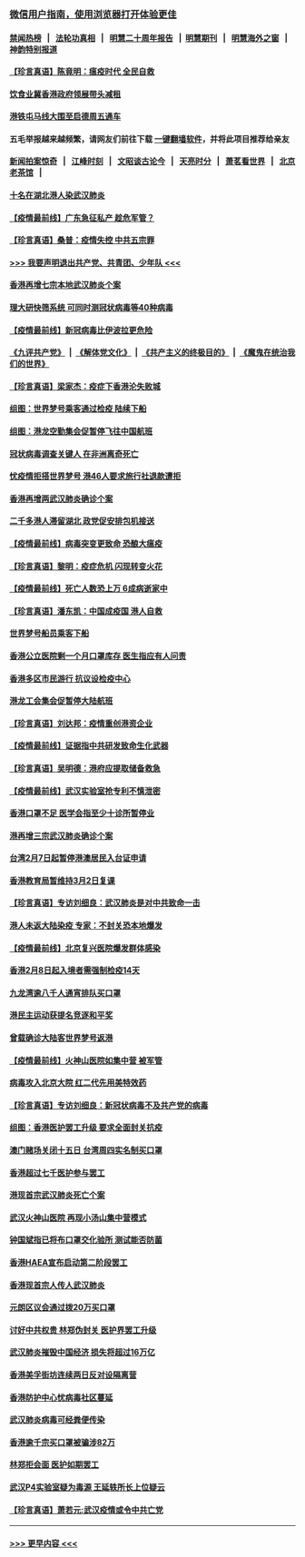 ### [微信用户指南，使用浏览器打开体验更佳](https://github.com/gfw-breaker/banned-news1/blob/master/indexes/wechat-guide.md?t=0)
#### [禁闻热榜](热点新闻.md?t=0)  &nbsp;&nbsp;|&nbsp;&nbsp; [法轮功真相](https://github.com/gfw-breaker/truth/blob/master/README.md?t=0) &nbsp;&nbsp;|&nbsp;&nbsp; [明慧二十周年报告](https://github.com/gfw-breaker/mh-reports/blob/master/README.md?t=0) &nbsp;&nbsp;|&nbsp;&nbsp;[明慧期刊](https://github.com/gfw-breaker/mh-qikan) &nbsp;&nbsp;|&nbsp;&nbsp; [明慧海外之窗](https://github.com/gfw-breaker/mh-news/blob/master/README.md?t=0) &nbsp;&nbsp;|&nbsp;&nbsp; [神韵特别报道](https://github.com/gfw-breaker/mh-news/blob/master/shenyun.md?t=0)
#### [【珍言真语】陈竟明：瘟疫时代 全民自救](../pages/nsc415/n11866765.md?t=02140255) 
#### [饮食业冀香港政府领展带头减租](../pages/nsc415/n11864876.md?t=02140255) 
#### [港铁屯马线大围至启德周五通车](../pages/nsc415/n11864842.md?t=02140255) 
#### 五毛举报越来越频繁，请网友们前往下载 [一键翻墙软件](https://github.com/gfw-breaker/ssr-accounts)，并将此项目推荐给亲友
#### [新闻拍案惊奇](https://github.com/gfw-breaker/banned-news1/blob/master/pages/link4.md) &nbsp;&nbsp;|&nbsp;&nbsp; [江峰时刻](https://github.com/gfw-breaker/banned-news1/blob/master/pages/link4.md) &nbsp;&nbsp;|&nbsp;&nbsp; [文昭谈古论今](https://github.com/gfw-breaker/banned-news1/blob/master/pages/link4.md) &nbsp;&nbsp;|&nbsp;&nbsp; [天亮时分](https://github.com/gfw-breaker/banned-news1/blob/master/pages/link4.md) &nbsp;&nbsp;|&nbsp;&nbsp; [萧茗看世界](https://github.com/gfw-breaker/banned-news1/blob/master/pages/link4.md) &nbsp;&nbsp;|&nbsp;&nbsp; [北京老茶馆](https://github.com/gfw-breaker/banned-news1/blob/master/pages/link4.md) &nbsp;&nbsp;|&nbsp;&nbsp; 
#### [十名在湖北港人染武汉肺炎](../pages/nsc415/n11864807.md?t=02140255) 
#### [【疫情最前线】广东急征私产 趁危军管？](../pages/nsc415/n11864205.md?t=02140255) 
#### [【珍言真语】桑普：疫情失控 中共五宗罪](../pages/nsc415/n11864157.md?t=02140255) 
#### [>>> 我要声明退出共产党、共青团、少年队 <<<](https://github.com/begood0513/goodnews/blob/master/quit/letter.md) 
#### [香港再增七宗本地武汉肺炎个案](../pages/nsc415/n11862405.md?t=02140255) 
#### [理大研快筛系统 可同时测冠状病毒等40种病毒](../pages/nsc415/n11862376.md?t=02140255) 
#### [【疫情最前线】新冠病毒比伊波拉更危险](../pages/nsc415/n11862199.md?t=02140255) 
#### [《九评共产党》](https://github.com/begood0513/9ping.md/blob/master/README.md) &nbsp;|&nbsp; [《解体党文化》](../../../../jtdwh.md/blob/master/README.md)  &nbsp;|&nbsp; [《共产主义的终极目的》](../../../../gczydzjmd.md/blob/master/README.md) &nbsp;|&nbsp; [《魔鬼在统治我们的世界》](../../../../mgztzwmdsj.md/blob/master/README.md) 
#### [【珍言真语】梁家杰：疫症下香港沦失败城](../pages/nsc415/n11861588.md?t=02140255) 
#### [组图：世界梦号乘客通过检疫 陆续下船](../pages/nsc415/n11858302.md?t=02140255) 
#### [组图：港龙空勤集会促暂停飞往中国航班](../pages/nsc415/n11858190.md?t=02140255) 
#### [冠状病毒调查关键人 在非洲离奇死亡](../pages/nsc415/n11859798.md?t=02140255) 
#### [忧疫情拒搭世界梦号 港46人要求旅行社退款遭拒](../pages/nsc415/n11859849.md?t=02140255) 
#### [香港再增两武汉肺炎确诊个案](../pages/nsc415/n11859833.md?t=02140255) 
#### [二千多港人滞留湖北 政党促安排包机接送](../pages/nsc415/n11859831.md?t=02140255) 
#### [【疫情最前线】病毒突变更致命 恐酿大瘟疫](../pages/nsc415/n11859604.md?t=02140255) 
#### [【珍言真语】黎明：疫症危机 闪现转变火花](../pages/nsc415/n11859199.md?t=02140255) 
#### [【疫情最前线】死亡人数恐上万 6成病逝家中](../pages/nsc415/n11856687.md?t=02140255) 
#### [【珍言真语】潘东凯：中国成疫国 港人自救](../pages/nsc415/n11856962.md?t=02140255) 
#### [世界梦号船员乘客下船](../pages/nsc415/n11856883.md?t=02140255) 
#### [香港公立医院剩一个月口罩库存 医生指应有人问责](../pages/nsc415/n11856875.md?t=02140255) 
#### [香港多区市民游行 抗议设检疫中心](../pages/nsc415/n11856866.md?t=02140255) 
#### [港龙工会集会促暂停大陆航班](../pages/nsc415/n11856840.md?t=02140255) 
#### [【珍言真语】刘达邦：疫情重创港资企业](../pages/nsc415/n11854274.md?t=02140255) 
#### [【疫情最前线】证据指中共研发致命生化武器](../pages/nsc415/n11853087.md?t=02140255) 
#### [【珍言真语】吴明德：港府应提取储备救急](../pages/nsc415/n11852734.md?t=02140255) 
#### [【疫情最前线】武汉实验室抢专利不慎泄密](../pages/nsc415/n11850310.md?t=02140255) 
#### [香港口罩不足 医学会指至少十诊所暂停业](../pages/nsc415/n11850301.md?t=02140255) 
#### [港再增三宗武汉肺炎确诊个案](../pages/nsc415/n11850328.md?t=02140255) 
#### [台湾2月7日起暂停港澳居民入台证申请](../pages/nsc415/n11850304.md?t=02140255) 
#### [香港教育局暂维持3月2日复课](../pages/nsc415/n11850260.md?t=02140255) 
#### [【珍言真语】专访刘细良：武汉肺炎是对中共致命一击](../pages/nsc415/n11849934.md?t=02140255) 
#### [港人未返大陆染疫 专家：不封关恐本地爆发](../pages/nsc415/n11848021.md?t=02140255) 
#### [【疫情最前线】北京复兴医院爆发群体感染](../pages/nsc415/n11847626.md?t=02140255) 
#### [香港2月8日起入境者需强制检疫14天](../pages/nsc415/n11847658.md?t=02140255) 
#### [九龙湾逾八千人通宵排队买口罩](../pages/nsc415/n11847647.md?t=02140255) 
#### [港民主运动获提名竞逐和平奖](../pages/nsc415/n11847633.md?t=02140255) 
#### [曾载确诊大陆客世界梦号返港](../pages/nsc415/n11847608.md?t=02140255) 
#### [【疫情最前线】火神山医院如集中营 被军管](../pages/nsc415/n11847524.md?t=02140255) 
#### [病毒攻入北京大院 红二代先用美特效药](../pages/nsc415/n11847427.md?t=02140255) 
#### [【珍言真语】专访刘细良：新冠状病毒不及共产党的病毒](../pages/nsc415/n11847164.md?t=02140255) 
#### [组图：香港医护罢工升级 要求全面封关抗疫](../pages/nsc415/n11844107.md?t=02140255) 
#### [澳门赌场关闭十五日 台湾周四实名制买口罩](../pages/nsc415/n11845083.md?t=02140255) 
#### [香港超过七千医护参与罢工](../pages/nsc415/n11845051.md?t=02140255) 
#### [港现首宗武汉肺炎死亡个案](../pages/nsc415/n11844998.md?t=02140255) 
#### [武汉火神山医院 再现小汤山集中营模式](../pages/nsc415/n11844763.md?t=02140255) 
#### [钟国斌指已将布口罩交化验所 测试能否防菌](../pages/nsc415/n11842783.md?t=02140255) 
#### [香港HAEA宣布启动第二阶段罢工](../pages/nsc415/n11842723.md?t=02140255) 
#### [香港现首宗人传人武汉肺炎](../pages/nsc415/n11842766.md?t=02140255) 
#### [元朗区议会通过拨20万买口罩](../pages/nsc415/n11842754.md?t=02140255) 
#### [讨好中共权贵 林郑伪封关 医护界罢工升级](../pages/nsc415/n11842359.md?t=02140255) 
#### [武汉肺炎摧毁中国经济 损失将超过16万亿](../pages/nsc415/n11839723.md?t=02140255) 
#### [香港美孚街坊连续两日反对设隔离营](../pages/nsc415/n11839962.md?t=02140255) 
#### [香港防护中心忧病毒社区蔓延](../pages/nsc415/n11839933.md?t=02140255) 
#### [武汉肺炎病毒可经粪便传染](../pages/nsc415/n11839939.md?t=02140255) 
#### [香港逾千宗买口罩被骗涉82万](../pages/nsc415/n11839914.md?t=02140255) 
#### [林郑拒会面 医护如期罢工](../pages/nsc415/n11839892.md?t=02140255) 
#### [武汉P4实验室疑为毒源 王延轶所长上位疑云](../pages/nsc415/n11835543.md?t=02140255) 
#### [【珍言真语】萧若元:武汉疫情或令中共亡党](../pages/nsc415/n11829394.md?t=02140255) 

----
#### [ >>> 更早内容 <<< ](../indexes/nsc415-earlier.md)
